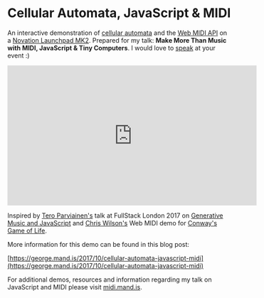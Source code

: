 # Cellular Automata, JavaScript & MIDI

An interactive demonstration of [cellular automata](https://en.wikipedia.org/wiki/Cellular_automaton) and the [Web MIDI API](https://webaudio.github.io/web-midi-api/) on a [Novation Launchpad MK2](http://amzn.to/2fDEO10). Prepared for my talk: **Make More Than Music with MIDI, JavaScript & Tiny Computers**. I would love to [speak](https://george.mand.is/talks) at your event :)

<iframe width="560" height="315" src="https://www.youtube-nocookie.com/embed/tlUewcmKpAg?rel=0&amp;showinfo=0" frameborder="0" allowfullscreen></iframe>

Inspired by [Tero Parviainen's](https://github.com/teropa) talk at FullStack London 2017 on [Generative Music and JavaScript](https://teropa.info/generative-music-slides/)  and [Chris Wilson's](https://github.com/cwilso) Web MIDI demo for [Conway's Game of Life](https://github.com/cwilso/conway).

More information for this demo can be found in this blog post:

[https://george.mand.is/2017/10/cellular-automata-javascript-midi](https://george.mand.is/2017/10/cellular-automata-javascript-midi)

For additional demos, resources and information regarding my talk on JavaScript and MIDI please visit [midi.mand.is](https://midi.mand.is).
